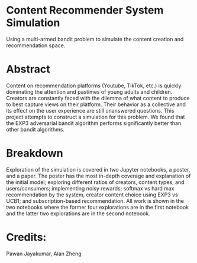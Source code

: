 # Content Recommender System Simulation 
 Using a multi-armed bandit problem to simulate the content creation and recommendation space.

# Abstract
Content on recommendation platforms (Youtube, TikTok, etc.) is quickly dominating the attention and pastimes of young adults and children. Creators are constantly faced with the dilemma of what content to produce to best capture views on their platform. Their behavior as a collective and its effect on the user experience are still unanswered questions. This project attempts to construct a simulation for this problem. We found that the EXP3 adversarial bandit algorithm performs significantly better than other bandit algorithms.

# Breakdown
Exploration of the simulation is covered in two Jupyter notebooks, a poster, and a paper. The poster has the most in-depth coverage and explanation of the initial model; exploring different ratios of creators, content types, and users/consumers; implementing noisy rewards; softmax vs hard max recommendation by the system, creator content choice using EXP3 vs UCB1; and subscription-based recommendation. All work is shown in the two notebooks where the former four explorations are in the first notebook and the latter two explorations are in the second notebook.

# Credits: 
Pawan Jayakumar, Alan Zheng